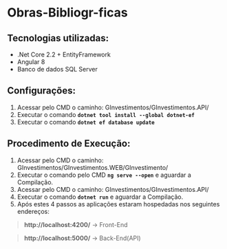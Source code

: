 # Obras-Bibliogr-ficas

## Tecnologias utilizadas:
* .Net Core 2.2 + EntityFramework
* Angular 8
* Banco de dados SQL Server

## Configurações:
1. Acessar pelo CMD o caminho: GInvestimentos/GInvestimentos.API/
2. Executar o comando **```dotnet tool install --global dotnet-ef```**
3. Executar o comando **```dotnet ef database update```**

## Procedimento de Execução:
1. Acessar pelo CMD o caminho: GInvestimentos/GInvestimentos.WEB/GInvestimento/
2. Executar o comando pelo CMD **```ng serve --open```** e aguardar a Compilação.
3. Acessar pelo CMD o caminho: GInvestimentos/GInvestimentos.API/
4. Executar o comando **```dotnet run```** e aguardar a Compilação.
5. Após estes 4 passos as aplicações estaram hospedadas nos seguintes endereços: 
> **http://localhost:4200/** -> Front-End

> **http://localhost:5000/** -> Back-End(API)
